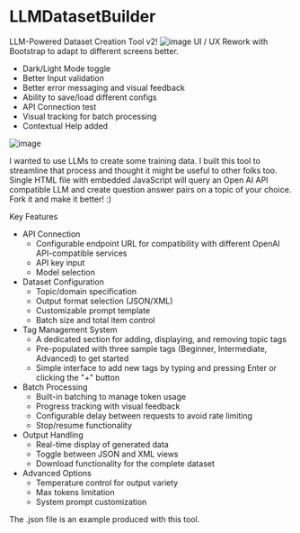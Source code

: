 # LLMDatasetBuilder
LLM-Powered Dataset Creation Tool
v2!
![image](https://github.com/user-attachments/assets/c6b8cf0f-8efd-46e8-9fae-6b6212a1ca2c)
UI / UX Rework with Bootstrap to adapt to different screens better.
- Dark/Light Mode toggle
- Better Input validation
- Better error messaging and visual feedback
- Ability to save/load different configs
- API Connection test
- Visual tracking for batch processing
- Contextual Help added


![image](https://github.com/user-attachments/assets/0a6b33dd-6b41-4556-888b-6fedb02ab2d7)

I wanted to use LLMs to create some training data. I built this tool to streamline that process and thought it might be useful to other folks too. Single HTML file with embedded JavaScript will query an Open AI API compatible LLM and create question answer pairs on a topic of your choice. Fork it and make it better! :)

Key Features
- API Connection
  - Configurable endpoint URL for compatibility with different OpenAI API-compatible services
  - API key input
  - Model selection
- Dataset Configuration
  - Topic/domain specification
  - Output format selection (JSON/XML)
  - Customizable prompt template
  - Batch size and total item control
- Tag Management System
  - A dedicated section for adding, displaying, and removing topic tags
  - Pre-populated with three sample tags (Beginner, Intermediate, Advanced) to get started
  - Simple interface to add new tags by typing and pressing Enter or clicking the "+" button
- Batch Processing
  - Built-in batching to manage token usage
  - Progress tracking with visual feedback
  - Configurable delay between requests to avoid rate limiting
  - Stop/resume functionality
- Output Handling
  - Real-time display of generated data
  - Toggle between JSON and XML views
  - Download functionality for the complete dataset
- Advanced Options
  - Temperature control for output variety
  - Max tokens limitation
  - System prompt customization
 

The .json file is an example produced with this tool.
